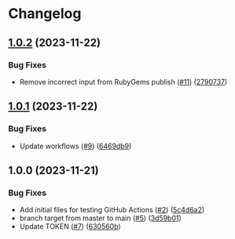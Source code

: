 # Changelog

## [1.0.2](https://github.com/test-kitchen/workflow-testing-gem/compare/v1.0.1...v1.0.2) (2023-11-22)


### Bug Fixes

* Remove incorrect input from RubyGems publish ([#11](https://github.com/test-kitchen/workflow-testing-gem/issues/11)) ([2790737](https://github.com/test-kitchen/workflow-testing-gem/commit/2790737dc5dceb1e3d50ba05a85b70bf0b6e922a))

## [1.0.1](https://github.com/test-kitchen/workflow-testing-gem/compare/v1.0.0...v1.0.1) (2023-11-22)


### Bug Fixes

* Update workflows ([#9](https://github.com/test-kitchen/workflow-testing-gem/issues/9)) ([6469db9](https://github.com/test-kitchen/workflow-testing-gem/commit/6469db938bfcd29f0b61aaa23c0cd435b63c7111))

## 1.0.0 (2023-11-21)


### Bug Fixes

* Add initial files for testing GitHub Actions ([#2](https://github.com/test-kitchen/workflow-testing-gem/issues/2)) ([5c4d6a2](https://github.com/test-kitchen/workflow-testing-gem/commit/5c4d6a2402f24cdf37839e19530fbaec0779d582))
* branch target from master to main ([#5](https://github.com/test-kitchen/workflow-testing-gem/issues/5)) ([3d59b01](https://github.com/test-kitchen/workflow-testing-gem/commit/3d59b016654ab1b345991dbd22f723a31c8bdb7d))
* Update TOKEN ([#7](https://github.com/test-kitchen/workflow-testing-gem/issues/7)) ([630560b](https://github.com/test-kitchen/workflow-testing-gem/commit/630560b51e0995b141f88fbf7f78d3914cf8fb0e))
